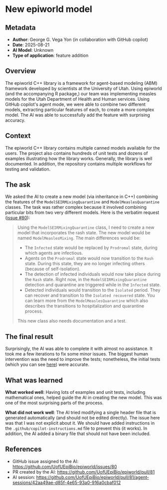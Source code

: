 # New epiworld model

## Metadata

- **Author**: George G. Vega Yon (in collaboration with GitHub copilot)
- **Date**: 2025-08-21
- **AI Model**: Unknown
- **Type of application**: feature addition

## Overview

The epiworld C++ library is a framework for agent-based modeling (ABM) framework developed by scientists at the University of Utah. Using epiworld (and the accompanying R package,) our team was implementing measles models for the Utah Department of Health and Human services. Using GitHub copilot's agent mode, we were able to combine two different models, extracting particular features of each, to create a more complex model. The AI was able to successfully add the feature with surprising accuracy.

## Context

The epiworld C++ library contains multiple canned models available for the users. The project also contains hundreds of unit tests and dozens of examples illustrating how the library works. Generally, the library is well documented. In addition, the repository contains multiple workflows for testing and validation.

## The ask

We asked the AI to create a new model (via inheritance in C++) combining the features of the `ModelSEIRMixingQuarantine` and `ModelMeaslesQuarantine` classes. The task was rather complex because it involved combining particular bits from two very different models. Here is the verbatim request ([issue #80](https://github.com/UofUEpiBio/epiworld/issues/80)):

> Using the `ModelSEIRMixingQuarantine` class, I need to create a new model that incorporates the rash state. The new model would be named `ModelMeaslesMixing`. The main differences would be:
> 
> - The `Infected` state would be replaced by `Prodromal` state, during which agents are infectious.
> - Agents on the `Prodromal` state would now transition to the `Rash` state. During this state, they are no longer infecting others (because of self-isolation).
> - The detection of infected individuals would now take place during the `Rash` state. Right now, in the `ModelSEIRMixingQuarantine` detection and quarantine are triggered while in the `Infected` state.
> - Detected individuals would transition to the `Isolated` period. They can recover and transition to the `Isolated recovered` state. You can learn more from the `ModelMeaslesQuarantine` which also describes the transitions to hospitalization and quarantine process.
>
> This new class also needs documentation and a test.

## The final result

Surprisingly, the AI was able to complete it with almost no assistance. It took me a few iterations to fix some minor issues. The biggest human intervention was the need to improve the tests; nonetheless, the initial tests (which you can see [here](https://github.com/UofUEpiBio/epiworld/blob/4404fb9ff0e845e189c38598af910d5d8041c965/tests/19-measles-mixing.cpp)) were accurate.

## What was learned

**What worked well**: Having lots of examples and unit tests, including mathematical ones, helped guide the AI in creating the new model. This was one of the most surprising parts of the process.

**What did not work well**: The AI tried modifying a single header file that is generated automatically (and should not be edited directly). The issue here was that I was not explicit about it. We should have added instructions in the `.github/copilot-instructions.md` file to prevent this (it works). In addition, the AI added a binary file that should not have been included.

## References

- GitHub issue assigned to the AI: <https://github.com/UofUEpiBio/epiworld/issues/80>
- PR created by the AI: <https://github.com/UofUEpiBio/epiworld/pull/81>
- AI session: <https://github.com/UofUEpiBio/epiworld/pull/81/agent-sessions/42aa49ae-d85f-4e65-93a0-916a0cbaf012>
